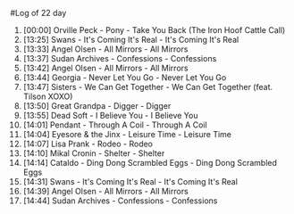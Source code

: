#Log of 22 day

1. [00:00] Orville Peck - Pony - Take You Back (The Iron Hoof Cattle Call)
1. [13:25] Swans - It's Coming It's Real - It's Coming It's Real
1. [13:33] Angel Olsen - All Mirrors - All Mirrors
1. [13:37] Sudan Archives - Confessions - Confessions
1. [13:42] Angel Olsen - All Mirrors - All Mirrors
1. [13:44] Georgia - Never Let You Go - Never Let You Go
1. [13:47] Sisters - We Can Get Together - We Can Get Together (feat. Tilson XOXO)
1. [13:50] Great Grandpa - Digger - Digger
1. [13:55] Dead Soft - I Believe You - I Believe You
1. [14:01] Pendant - Through A Coil - Through A Coil
1. [14:04] Eyesore & the Jinx - Leisure Time - Leisure Time
1. [14:07] Lisa Prank - Rodeo - Rodeo
1. [14:10] Mikal Cronin - Shelter - Shelter
1. [14:14] Cataldo - Ding Dong Scrambled Eggs - Ding Dong Scrambled Eggs
1. [14:31] Swans - It's Coming It's Real - It's Coming It's Real
1. [14:39] Angel Olsen - All Mirrors - All Mirrors
1. [14:44] Sudan Archives - Confessions - Confessions
